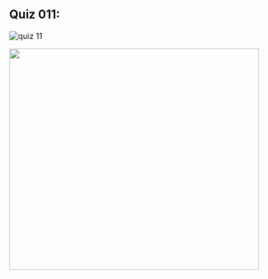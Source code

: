 ## Quiz 011:

![quiz 11](https://user-images.githubusercontent.com/89052189/143097501-4d637de9-792d-45a7-ac1e-c42639a9bdf2.PNG)


<img src="https://user-images.githubusercontent.com/89052189/145130396-427c4a9e-aa39-4c93-aa20-0eed7b1985f9.png" width = "450" height = "400"/>


